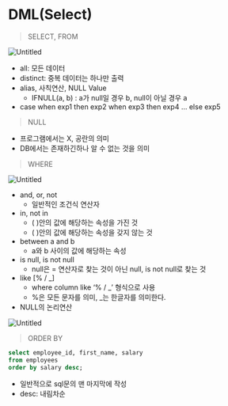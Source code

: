 # DML(Select)

> SELECT, FROM

![Untitled](https://prod-files-secure.s3.us-west-2.amazonaws.com/609d46e8-84fd-4b9e-9a41-bd47c7d63d8e/7de4f3d5-e6da-491b-b992-85a0241aa6bd/Untitled.png)

- all: 모든 데이터
- distinct: 중복 데이터는 하나만 출력
- alias, 사칙연산, NULL Value
    - IFNULL(a, b) : a가 null일 경우 b, null이 아닐 경우 a
- case when exp1 then exp2
        when exp3 then exp4
        …
        else exp5

> NULL

- 프로그램에서는 X, 공란의 의미
- DB에서는 존재하긴하나 알 수 없는 것을 의미

> WHERE

![Untitled](https://prod-files-secure.s3.us-west-2.amazonaws.com/609d46e8-84fd-4b9e-9a41-bd47c7d63d8e/90dac09f-cb1f-432e-aece-ee2c971f78d8/Untitled.png)

- and, or, not
    - 일반적인 조건식 연산자
- in, not in
    - ( )안의 값에 해당하는 속성을 가진 것
    - ( )안의 값에 해당하는 속성을 갖지 않는 것
- between a and b
    - a와 b 사이의 값에 해당하는 속성
- is null, is not null
    - null은 = 연산자로 찾는 것이 아닌 null, is not null로 찾는 것
- like [% / _]
    - where column like ‘% / _’ 형식으로 사용
    - %은 모든 문자를 의미, _는 한글자를 의미한다.
- NULL의 논리연산

![Untitled](https://prod-files-secure.s3.us-west-2.amazonaws.com/609d46e8-84fd-4b9e-9a41-bd47c7d63d8e/6a20bdce-8c18-4502-9bff-216aa4000ace/Untitled.png)

> ORDER BY

```sql
select employee_id, first_name, salary
from employees
order by salary desc;
```

- 일반적으로 sql문의 맨 마지막에 작성
- desc: 내림차순
